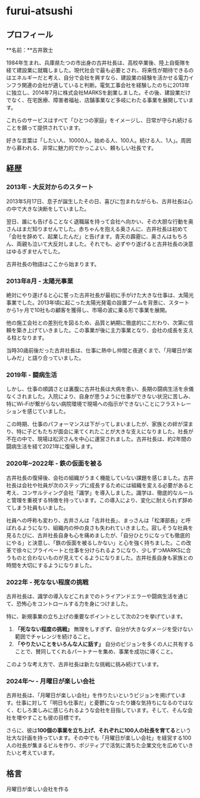 # furui-atsushi

## プロフィール

**名前：**古井敦士

1984年生まれ、兵庫県たつの市出身の古井社長は、高校卒業後、陸上自衛隊を経て建設業に就職しました。現代社会で最も必要とされ、将来性が期待できるのはエネルギーだと考え、自分で会社を興すなら、建設業の経験を活かせる電力インフラ関連の会社が適していると判断。電気工事会社を経験したのちに2013年に独立し、2014年7月に株式会社MARKSを創業しました。その後、建設業だけでなく、在宅医療、障害者福祉、店舗事業など多岐にわたる事業を展開しています。

これらのサービスはすべて「ひとつの家庭」をイメージし、日常が守られ続けることを願って提供されています。

好きな言葉は「したい人、10000人。始める人、100人。続ける人、1人」。周囲から慕われる、非常に魅力的でかっこよい、頼もしい社長です。

## 経歴

### 2013年 - 大反対からのスタート

2013年5月17日、息子が誕生したその日、喜びに包まれながらも、古井社長は心の中で大きな決断をしていました。

翌日、誰にも告げることなく退職届を持って会社へ向かい、その大胆な行動を奥さんはまだ知りませんでした。赤ちゃんを抱える奥さんに、古井社長は初めて「会社を辞めて、起業したんだ」と告げます。青天の霹靂に、奥さんはもちろん、両親も泣いて大反対しました。それでも、必ずやり遂げると古井社長の決意はゆるぎませんでした。

古井社長の物語はここから始まります。

### 2013年8月 - 太陽光事業

絶対にやり遂げると心に誓った古井社長が最初に手がけた大きな仕事は、太陽光事業でした。2013年頃に起こった太陽光発電の設置ブームを背景に、スタートから1ヶ月で10社もの顧客を獲得し、市場の波に乗る形で事業を展開。

他の施工会社との差別化を図るため、品質と納期に徹底的にこだわり、次第に信頼を築き上げていきました。この事業が後に主力事業となり、会社の成長を支える柱となります。

当時30歳前後だった古井社長は、仕事に熱中し仲間と夜遅くまで、「月曜日が楽しみだ」と語り合っていました。

### 2019年 - 闘病生活

しかし、仕事の順調さとは裏腹に古井社長は大病を患い、長期の闘病生活を余儀なくされました。入院により、自身が思うように仕事ができない状況に苦しみ、特にWi-Fiが繋がらない病院環境で現場への指示ができないことにフラストレーションを感じていました。

この時期、仕事のパフォーマンスは下がってしまいましたが、家族との絆が深まり、特に子どもたちが面会に来てくれたことが大きな支えになりました。社長が不在の中で、現場は松沢さんを中心に運営されました。古井社長は、約2年間の闘病生活を経て2021年に復帰します。

### 2020年~2022年 - 鉄の仮面を被る

古井社長の復帰後、会社の組織がうまく機能していない課題を感じました。古井社長は会社や社員が次のステップに成長するためには組織を変える必要があると考え、コンサルティング会社「識学」を導入しました。識学は、徹底的なルールと管理を重視する特徴を持っています。この導入により、変化に耐えられず辞めてしまう社員もいました。

社員への呼称も変わり、古井さんは「古井社長」、まっさんは「松澤部長」と呼ばれるようになり、組織内の仲の良さも失われていきました。寂しそうな社員を見るたびに、古井社長自身も心を痛めましたが、「自分ひとりになっても徹底的にやる」と決意し、「鉄の仮面を被るしかない」と心を強く持ちました。この改革で徐々にプライベートと仕事を分けられるようになり、少しずつMARKSに合うものと合わないものが見えてくるようになりました。古井社長自身も家族との時間を大切にするようになりました。

### 2022年 - 死なない程度の挑戦

古井社長は、識学の導入などこれまでのトライアンドエラーや闘病生活を通じて、恐怖心をコントロールする力を身につけました。

特に、新規事業の立ち上げの重要なポイントとして次の2つを挙げています。

1. **「死なない程度の挑戦」**
   無理をしすぎず、自分が大きなダメージを受けない範囲でチャレンジを続けること。
2. **「やりたいことをいろんな人に話す」**
   自分のビジョンを多くの人に共有することで、賛同してくれるパートナーを集め、事業を成功に導くこと。

このような考え方で、古井社長は新たな挑戦に挑み続けています。

### 2024年〜 - 月曜日が楽しい会社

古井社長は、「月曜日が楽しい会社」を作りたいというビジョンを掲げています。仕事に対して「明日も仕事だ」と憂鬱になったり嫌な気持ちになるのではなく、むしろ楽しみに感じられるような会社を目指しています。そして、そんな会社を増やすことも彼の目標です。

さらに、彼は**100個の事業を立ち上げ、それぞれに100人の社長を育てる**という壮大な計画を持っています。その中でも「月曜日が楽しい会社」を経営する100人の社長が集まるビルを作り、ポジティブで活気に満ちた企業文化を広めていきたいと考えています。

## 格言

月曜日が楽しい会社を作る
